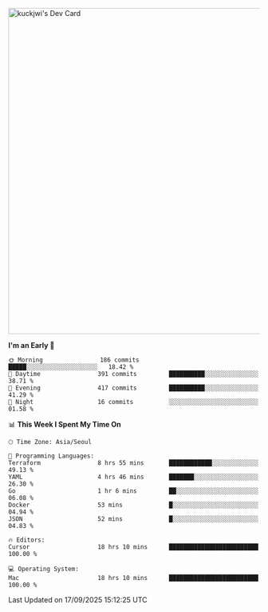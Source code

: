 <a href="https://app.daily.dev/kuckhwancho"><img src="https://api.daily.dev/devcards/v2/efef39c8028947428b3c0b486b9cd9b6.png?r=iz2&type=wide" width="652" alt="kuckjwi's Dev Card"/></a>

<!--START_SECTION:waka-->
**I'm an Early 🐤** 

```text
🌞 Morning                186 commits         █████░░░░░░░░░░░░░░░░░░░░   18.42 % 
🌆 Daytime                391 commits         ██████████░░░░░░░░░░░░░░░   38.71 % 
🌃 Evening                417 commits         ██████████░░░░░░░░░░░░░░░   41.29 % 
🌙 Night                  16 commits          ░░░░░░░░░░░░░░░░░░░░░░░░░   01.58 % 
```


📊 **This Week I Spent My Time On** 

```text
🕑︎ Time Zone: Asia/Seoul

💬 Programming Languages: 
Terraform                8 hrs 55 mins       ████████████░░░░░░░░░░░░░   49.13 % 
YAML                     4 hrs 46 mins       ███████░░░░░░░░░░░░░░░░░░   26.30 % 
Go                       1 hr 6 mins         ██░░░░░░░░░░░░░░░░░░░░░░░   06.08 % 
Docker                   53 mins             █░░░░░░░░░░░░░░░░░░░░░░░░   04.94 % 
JSON                     52 mins             █░░░░░░░░░░░░░░░░░░░░░░░░   04.83 % 

🔥 Editors: 
Cursor                   18 hrs 10 mins      █████████████████████████   100.00 % 

💻 Operating System: 
Mac                      18 hrs 10 mins      █████████████████████████   100.00 % 
```


 Last Updated on 17/09/2025 15:12:25 UTC
<!--END_SECTION:waka-->
